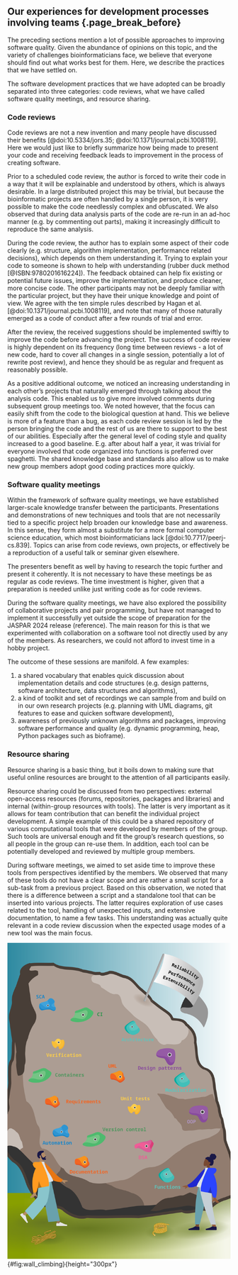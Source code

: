 ## Our experiences for development processes involving teams {.page_break_before} ##

The preceding sections mention a lot of possible approaches to improving software quality.
Given the abundance of opinions on this topic, and the variety of challenges bioinformaticians face, we believe that everyone should find out what works best for them.
Here, we describe the practices that we have settled on.

The software development practices that we have adopted can be broadly separated into three categories: code reviews, what we have called software quality meetings, and resource sharing.

### Code reviews ###

Code reviews are not a new invention and many people have discussed their benefits [@doi:10.5334/jors.35; @doi:10.1371/journal.pcbi.1008119].
Here we would just like to briefly summarize how being made to present your code and receiving feedback leads to improvement in the process of creating software.

Prior to a scheduled code review, the author is forced to write their code in a way that it will be explainable and understood by others, which is always desirable.
In a large distributed project this may be trivial, but because the bioinformatic projects are often handled by a single person, it is very possible to make the code needlessly complex and obfuscated.
We also observed that during data analysis parts of the code are re-run in an ad-hoc manner (e.g. by commenting out parts), making it increasingly difficult to reproduce the same analysis.

During the code review, the author has to explain some aspect of their code clearly (e.g. structure, algorithm implementation, performance related decisions), which depends on them understanding it.
Trying to explain your code to someone is shown to help with understanding (rubber duck method [@ISBN:9780201616224]).
The feedback obtained can help fix existing or potential future issues, improve the implementation, and produce cleaner, more concise code.
The other participants may not be deeply familiar with the particular project, but they have their unique knowledge and point of view.
We agree with the ten simple rules described by Hagan et al. [@doi:10.1371/journal.pcbi.1008119], and note that many of those naturally emerged as a code of conduct after a few rounds of trial and error.

After the review, the received suggestions should be implemented swiftly to improve the code before advancing the project.
The success of code review is highly dependent on its frequency (long time between reviews - a lot of new code, hard to cover all changes in a single session, potentially a lot of rewrite post review), and hence they should be as regular and frequent as reasonably possible.

As a positive additional outcome, we noticed an increasing understanding in each other’s projects that naturally emerged through talking about the analysis code.
This enabled us to give more involved comments during subsequent group meetings too.
We noted however, that the focus can easily shift from the code to the biological question at hand.
This we believe is more of a feature than a bug, as each code review session is led by the person bringing the code and the rest of us are there to support to the best of our abilities.
Especially after the general level of coding style and quality increased to a good baseline.
E.g. after about half a year, it was trivial for everyone involved that code organized into functions is preferred over spaghetti.
The shared knowledge base and standards also allow us to make new group members adopt good coding practices more quickly.

### Software quality meetings ###

Within the framework of software quality meetings, we have established larger-scale knowledge transfer between the participants.
Presentations and demonstrations of new techniques and tools that are not necessarily tied to a specific project help broaden our knowledge base and awareness.
In this sense, they form almost a substitute for a more formal computer science education, which most bioinformaticians lack [@doi:10.7717/peerj-cs.839].
Topics can arise from code reviews, own projects, or effectively be a reproduction of a useful talk or seminar given elsewhere.

The presenters benefit as well by having to research the topic further and present it coherently.
It is not necessary to have these meetings be as regular as code reviews.
The time investment is higher, given that a preparation is needed unlike just writing code as for code reviews.

During the software quality meetings, we have also explored the possibility of collaborative projects and pair programming, but have not managed to implement it successfully yet outside the scope of preparation for the JASPAR 2024 release (reference).
The main reason for this is that we experimented with collaboration on a software tool not directly used by any of the members.
As researchers, we could not afford to invest time in a hobby project.

The outcome of these sessions are manifold.
A few examples: 
1) a shared vocabulary that enables quick discussion about implementation details and code structures (e.g. design patterns, software architecture, data structures and algorithms), 
2) a kind of toolkit and set of recordings we can sample from and build on in our own research projects (e.g. planning with UML diagrams, git features to ease and quicken software development),
3) awareness of previously unknown algorithms and packages, improving software performance and quality (e.g. dynamic programming, heap, Python packages such as bioframe).

### Resource sharing ###

Resource sharing is a basic thing, but it boils down to making sure that useful online resources are brought to the attention of all participants easily.

Resource sharing could be discussed from two perspectives: external open-access resources (forums, repositories, packages and libraries) and internal (within-group resources with tools).
The latter is very important as it allows for team contribution that can benefit the individual project development.
A simple example of this could be a shared repository of various computational tools that were developed by members of the group.
Such tools are universal enough and fit the group’s research questions, so all people in the group can re-use them.
In addition, each tool can be potentially developed and reviewed by multiple group members. 

During software meetings, we aimed to set aside time to improve these tools from perspectives identified by the members.
We observed that many of these tools do not have a clear scope and are rather a small script for a sub-task from a previous project.
Based on this observation, we noted that there is a difference between a script and a standalone tool that can be inserted into various projects.
The latter requires exploration of use cases related to the tool, handling of unexpected inputs, and extensive documentation, to name a few tasks.
This understanding was actually quite relevant in a code review discussion when the expected usage modes of a new tool was the main focus.

![wall_climbing](content/images/wall_climbing.png "**Figure XX.** Wall climbing "){#fig:wall_climbing}{height="300px"}
